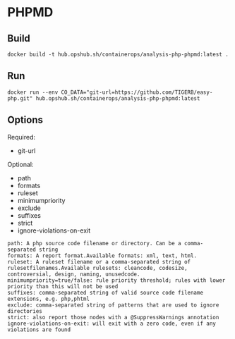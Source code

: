# PHPMD

## Build

```shell
docker build -t hub.opshub.sh/containerops/analysis-php-phpmd:latest .
```

## Run

```shell
docker run --env CO_DATA="git-url=https://github.com/TIGERB/easy-php.git" hub.opshub.sh/containerops/analysis-php-phpmd:latest
```

## Options

Required:

- git-url

Optional:

- path
- formats
- ruleset
- minimumpriority
- exclude
- suffixes
- strict
- ignore-violations-on-exit

```shell
path: A php source code filename or directory. Can be a comma-separated string
formats: A report format.Available formats: xml, text, html.
ruleset: A ruleset filename or a comma-separated string of rulesetfilenames.Available rulesets: cleancode, codesize, controversial, design, naming, unusedcode.
minimumpriority=true/false: rule priority threshold; rules with lower priority than this will not be used
suffixes: comma-separated string of valid source code filename extensions, e.g. php,phtml
exclude: comma-separated string of patterns that are used to ignore directories
strict: also report those nodes with a @SuppressWarnings annotation
ignore-violations-on-exit: will exit with a zero code, even if any violations are found
```